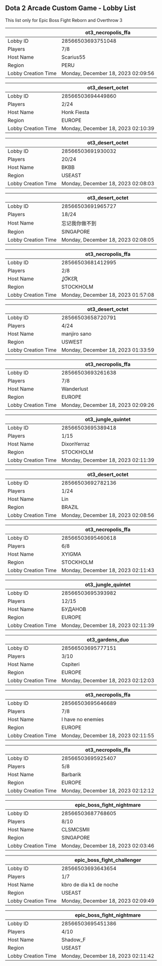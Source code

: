 ## Dota 2 Arcade Custom Game - Lobby List

This list only for Epic Boss Fight Reborn and Overthrow 3

|  | ot3_necropolis_ffa |
| ------ | ------ |
| Lobby ID | 28566503693751048 |
| Players | 7/8 |
| Host Name | Scarius55 |
| Region | PERU |
| Lobby Creation Time | Monday, December 18, 2023 02:09:56 |


|  | ot3_desert_octet |
| ------ | ------ |
| Lobby ID | 28566503694449860 |
| Players | 2/24 |
| Host Name | Honk Fiesta |
| Region | EUROPE |
| Lobby Creation Time | Monday, December 18, 2023 02:10:39 |


|  | ot3_desert_octet |
| ------ | ------ |
| Lobby ID | 28566503691930032 |
| Players | 20/24 |
| Host Name | BKBB |
| Region | USEAST |
| Lobby Creation Time | Monday, December 18, 2023 02:08:03 |


|  | ot3_desert_octet |
| ------ | ------ |
| Lobby ID | 28566503691965727 |
| Players | 18/24 |
| Host Name | 忘记我你做不到 |
| Region | SINGAPORE |
| Lobby Creation Time | Monday, December 18, 2023 02:08:05 |


|  | ot3_necropolis_ffa |
| ------ | ------ |
| Lobby ID | 28566503681412995 |
| Players | 2/8 |
| Host Name | ʆƠƘƐƦ |
| Region | STOCKHOLM |
| Lobby Creation Time | Monday, December 18, 2023 01:57:08 |


|  | ot3_desert_octet |
| ------ | ------ |
| Lobby ID | 28566503658720791 |
| Players | 4/24 |
| Host Name | manjiro sano |
| Region | USWEST |
| Lobby Creation Time | Monday, December 18, 2023 01:33:59 |


|  | ot3_necropolis_ffa |
| ------ | ------ |
| Lobby ID | 28566503693261638 |
| Players | 7/8 |
| Host Name | Wanderlust |
| Region | EUROPE |
| Lobby Creation Time | Monday, December 18, 2023 02:09:26 |


|  | ot3_jungle_quintet |
| ------ | ------ |
| Lobby ID | 28566503695389418 |
| Players | 1/15 |
| Host Name | DixonYerraz |
| Region | STOCKHOLM |
| Lobby Creation Time | Monday, December 18, 2023 02:11:39 |


|  | ot3_desert_octet |
| ------ | ------ |
| Lobby ID | 28566503692782136 |
| Players | 1/24 |
| Host Name | Lin |
| Region | BRAZIL |
| Lobby Creation Time | Monday, December 18, 2023 02:08:56 |


|  | ot3_necropolis_ffa |
| ------ | ------ |
| Lobby ID | 28566503695460618 |
| Players | 6/8 |
| Host Name | XYIGMA |
| Region | STOCKHOLM |
| Lobby Creation Time | Monday, December 18, 2023 02:11:43 |


|  | ot3_jungle_quintet |
| ------ | ------ |
| Lobby ID | 28566503695393982 |
| Players | 12/15 |
| Host Name | БУДАНОВ |
| Region | EUROPE |
| Lobby Creation Time | Monday, December 18, 2023 02:11:39 |


|  | ot3_gardens_duo |
| ------ | ------ |
| Lobby ID | 28566503695777151 |
| Players | 3/10 |
| Host Name | Cspiteri |
| Region | EUROPE |
| Lobby Creation Time | Monday, December 18, 2023 02:12:03 |


|  | ot3_necropolis_ffa |
| ------ | ------ |
| Lobby ID | 28566503695646689 |
| Players | 7/8 |
| Host Name | I have no enemies |
| Region | EUROPE |
| Lobby Creation Time | Monday, December 18, 2023 02:11:55 |


|  | ot3_necropolis_ffa |
| ------ | ------ |
| Lobby ID | 28566503695925407 |
| Players | 5/8 |
| Host Name | Barbarik |
| Region | EUROPE |
| Lobby Creation Time | Monday, December 18, 2023 02:12:12 |


|  | epic_boss_fight_nightmare |
| ------ | ------ |
| Lobby ID | 28566503687768605 |
| Players | 8/10 |
| Host Name | CLSMCSMII |
| Region | SINGAPORE |
| Lobby Creation Time | Monday, December 18, 2023 02:03:46 |


|  | epic_boss_fight_challenger |
| ------ | ------ |
| Lobby ID | 28566503693643654 |
| Players | 1/7 |
| Host Name | kbro de dia k1 de noche |
| Region | USEAST |
| Lobby Creation Time | Monday, December 18, 2023 02:09:49 |


|  | epic_boss_fight_nightmare |
| ------ | ------ |
| Lobby ID | 28566503695451386 |
| Players | 4/10 |
| Host Name | Shadow_F |
| Region | USEAST |
| Lobby Creation Time | Monday, December 18, 2023 02:11:42 |


